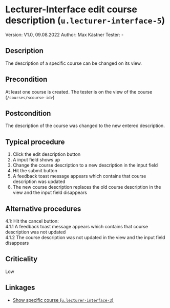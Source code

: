 # Lecturer-Interface edit course description (`u.lecturer-interface-5`)


Version: V1.0, 09.08.2022
Author: Max Kästner
Tester: -

## Description

The description of a specific course can be changed on its view.

## Precondition

At least one course is created. The tester is on the view of the course (`/courses/<course-id>`)

## Postcondition

The description of the course was changed to the new entered description.

## Typical procedure

1. Click the edit description button
2. A input field shows up
3. Change the course description to a new description in the input field
4. Hit the submit button
5. A feedback toast message appears which contains that course description was updated
6. The new course description replaces the old course description in the view and the input field disappears

## Alternative procedures

4.1: Hit the cancel button: \
    4.1.1 A feedback toast message appears which contains that course description was not updated \
    4.1.2 The course description was not updated in the view and the input field disappears 

## Criticality

Low

## Linkages

- [Show specific course (`u.lecturer-interface-3`)](u-lecturer-interface-03-show-specific-course.md)